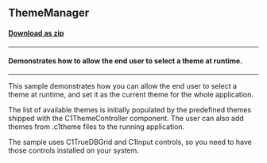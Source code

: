 ## ThemeManager
#### [Download as zip](https://grapecity.github.io/DownGit/#/home?url=https://github.com/GrapeCity/ComponentOne-WinForms-Samples/tree/master/NetFramework\Themes\CS\ThemeManager)
____
#### Demonstrates how to allow the end user to select a theme at runtime.
____
This sample demonstrates how you can allow the end user to select a theme at runtime, and set it as the current theme for the whole application.

The list of available themes is initially populated by the predefined themes shipped with the C1ThemeController component.
The user can also add themes from .c1theme files to the running application.

The sample uses C1TrueDBGrid and C1Input controls, so you need to have those controls installed on your system.
